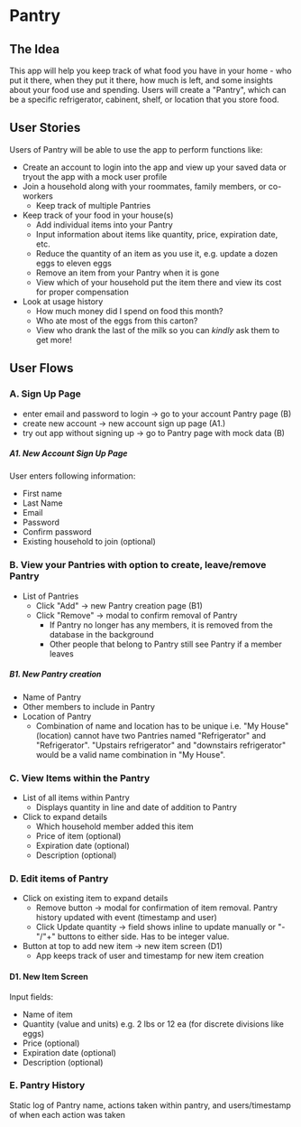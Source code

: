 # Pantry

## The Idea

This app will help you keep track of what food you have in your home - who put it there, when they put it there, how much is left, and some insights about your food use and spending. Users will create a "Pantry", which can be a specific refrigerator, cabinent, shelf, or location that you store food.

## User Stories

Users of Pantry will be able to use the app to perform functions like:

* Create an account to login into the app and view up your saved data or tryout the app with a mock user profile
* Join a household along with your roommates, family members, or co-workers
  * Keep track of multiple Pantries 
* Keep track of your food in your house(s)
  * Add individual items into your Pantry
  * Input information about items like quantity, price, expiration date, etc.
  * Reduce the quantity of an item as you use it, e.g. update a dozen eggs to eleven eggs
  * Remove an item from your Pantry when it is gone
  * View which of your household put the item there and view its cost for proper compensation
* Look at usage history
  * How much money did I spend on food this month?
  * Who ate most of the eggs from this carton?
  * View who drank the last of the milk so you can *kindly* ask them to get more!

## User Flows

### A. Sign Up Page
* enter email and password to login -> go to your account Pantry page (B)
* create new account -> new account sign up page (A1.)
* try out app without signing up -> go to Pantry page with mock data (B)

##### A1. New Account Sign Up Page
User enters following information:
* First name
* Last Name
* Email
* Password
* Confirm password
* Existing household to join (optional)


### B. View your Pantries with option to create, leave/remove Pantry
* List of Pantries 
   * Click "Add" -> new Pantry creation page (B1)
   * Click "Remove" -> modal to confirm removal of Pantry
      * If Pantry no longer has any members, it is removed from the database in the background
      * Other people that belong to Pantry still see Pantry if a member leaves
   
##### B1. New Pantry creation
* Name of Pantry
* Other members to include in Pantry
* Location of Pantry
   * Combination of name and location has to be unique i.e. "My House" (location) cannot have two Pantries named "Refrigerator" and "Refrigerator". "Upstairs refrigerator" and "downstairs refrigerator" would be a valid name combination in "My House".

### C. View Items within the Pantry
* List of all items within Pantry
   * Displays quantity in line and date of addition to Pantry
* Click to expand details
   * Which household member added this item
   * Price of item (optional)
   * Expiration date (optional)
   * Description (optional)

### D. Edit items of Pantry
* Click on existing item to expand details
   * Remove button -> modal for confirmation of item removal. Pantry history updated with event (timestamp and user)
   * Click Update quantity -> field shows inline to update manually or "-"/"+" buttons to either side.  Has to be integer value.
* Button at top to add new item -> new item screen (D1)
   * App keeps track of user and timestamp for new item creation
   
#### D1. New Item Screen
Input fields:
* Name of item
* Quantity (value and units) e.g. 2 lbs or 12 ea (for discrete divisions like eggs)
* Price (optional)
* Expiration date (optional)
* Description (optional)
   
### E. Pantry History
Static log of Pantry name, actions taken within pantry, and users/timestamp of when each action was taken

